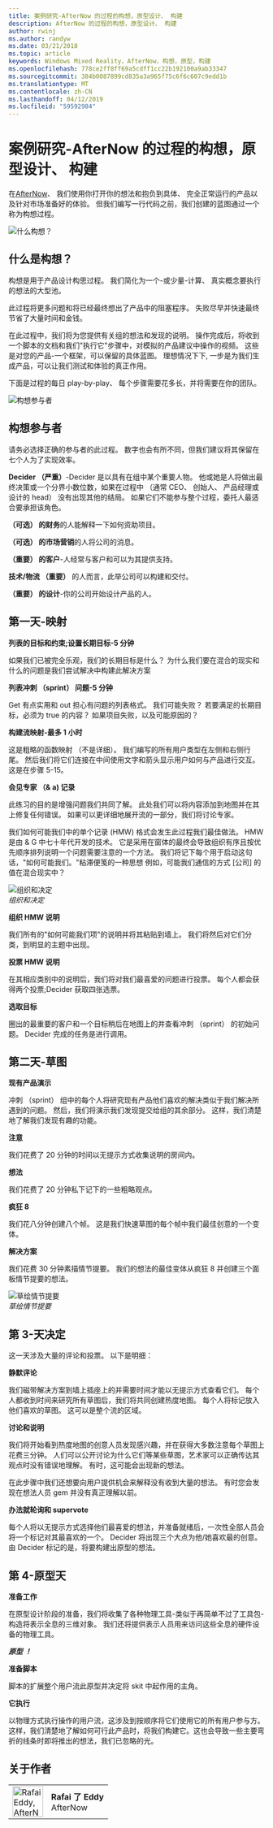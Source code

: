 ```yaml
---
title: 案例研究-AfterNow 的过程的构想，原型设计、 构建
description: AfterNow 的过程的构想，原型设计、 构建
author: rwinj
ms.author: randyw
ms.date: 03/21/2018
ms.topic: article
keywords: Windows Mixed Reality，AfterNow，构想，原型，构建
ms.openlocfilehash: 778ce2ff8ff69a5cdff1cc22b192100a9ab33347
ms.sourcegitcommit: 384b0087899cd835a3a965f75c6f6c607c9edd1b
ms.translationtype: MT
ms.contentlocale: zh-CN
ms.lasthandoff: 04/12/2019
ms.locfileid: "59592984"
---
```

# <a name="case-study---afternows-process---envisioning-prototyping-building"></a>案例研究-AfterNow 的过程的构想，原型设计、 构建

在[AfterNow](https://www.afternow.io/)、 我们使用你打开你的想法和抱负到具体、 完全正常运行的产品以及针对市场准备好的体验。 但我们编写一行代码之前，我们创建的蓝图通过一个称为构想过程。

![什么构想？](images/whatisenvisioning-640px.png)

## <a name="what-is-envisioning"></a>什么是构想？

构想是用于产品设计构思过程。 我们简化为一个-或少量-计算、 真实概念要执行的想法的大型池。

此过程将更多问题和将已经最终想出了产品中的阻塞程序。 失败尽早并快速最终节省了大量时间和金钱。

在此过程中，我们将为您提供有关组的想法和发现的说明。 操作完成后，将收到一个脚本的文档和我们"执行它"步骤中，对模拟的产品建议中操作的视频。 这些是对您的产品-一个框架，可以保留的具体蓝图。 理想情况下下, 一步是为我们生成产品，可以让我们测试和体验的真正作用。

下面是过程的每日 play-by-play、 每个步骤需要花多长，并将需要在你的团队。

![构想参与者](images/envisioning-participants-640px.png)

## <a name="envisioning-participants"></a>构想参与者

请务必选择正确的参与者的此过程。 数字也会有所不同，但我们建议将其保留在七个人为了实现效率。

**Decider （严重）**-Decider 是以具有在组中某个重要人物。 他或她是人将做出最终决策或一个分界小数位数，如果在过程中 （通常 CEO、 创始人、 产品经理或设计的 head） 没有出现其他的结局。 如果它们不能参与整个过程，委托人最适合要承担该角色。

**（可选） 的财务**的人能解释一下如何资助项目。

**（可选） 的市场营销**的人将公司的消息。

**（重要） 的客户**-人经常与客户和可以为其提供支持。

**技术/物流 （重要）** 的人而言，此举公司可以构建和交付。

**（重要） 的设计**-你的公司开始设计产品的人。

## <a name="day-1---map"></a>第一天-映射

**列表的目标和约束;设置长期目标-5 分钟**

如果我们已被完全乐观，我们的长期目标是什么？ 为什么我们要在混合的现实和什么的问题是我们尝试解决中构建此解决方案

**列表冲刺 （sprint） 问题-5 分钟**

Get 有点实用和 out 担心有问题的列表格式。 我们可能失败？ 若要满足的长期目标，必须为 true 的内容？ 如果项目失败，以及可能原因的？

**构建流映射-最多 1 小时**

这是粗略的函数映射 （不是详细）。 我们编写的所有用户类型在左侧和右侧行尾。 然后我们将它们连接在中间使用文字和箭头显示用户如何与产品进行交互。 这是在步骤 5-15。

**会见专家 （& a) 记录**

此练习的目的是增强问题我们共同了解。 此处我们可以将内容添加到地图并在其上修复任何错误。 如果可以更详细地展开流的一部分，我们将讨论专家。

我们如何可能我们中的单个记录 (HMW) 格式会发生此过程我们最佳做法。 HMW 是由 & G 中七十年代开发的技术。 它是采用在窗体的最终会导致组织有序且按优先顺序排列说明一个问题需要注意的一个方法。 我们将记下每个用于启动这句话，"如何可能我们。"粘滞便笺的一种思想 例如，可能我们通信的方式 [公司] 的值在混合现实中？

![组织和决定](images/organize-and-decide-640px.png)<br>
*组织和决定*

**组织 HMW 说明**

我们所有的"如何可能我们项"的说明并将其粘贴到墙上。 我们将然后对它们分类，到明显的主题中出现。

**投票 HMW 说明**

在其相应类别中的说明后，我们将对我们最喜爱的问题进行投票。 每个人都会获得两个投票;Decider 获取四张选票。

**选取目标**

圈出的最重要的客户和一个目标稍后在地图上的并查看冲刺 （sprint） 的初始问题。 Decider 完成的任务是进行调用。

## <a name="day-2---sketch"></a>第二天-草图

**现有产品演示**

冲刺 （sprint） 组中的每个人将研究现有产品他们喜欢的解决类似于我们解决所遇到的问题。 然后，我们将演示我们发现提交给组的其余部分。 这样，我们清楚地了解我们发现有趣的功能。

**注意**

我们花费了 20 分钟的时间以无提示方式收集说明的房间内。

**想法**

我们花费了 20 分钟私下记下的一些粗略观点。

**疯狂 8**

我们花八分钟创建八个帧。 这是我们快速草图的每个帧中我们最佳创意的一个变体。

**解决方案**

我们花费 30 分钟素描情节提要。 我们的想法的最佳变体从疯狂 8 并创建三个面板情节提要的想法。

![草绘情节提要](images/sketching-storyboards-640px.png)<br>
*草绘情节提要*

## <a name="day-3---decide"></a>第 3-天决定

这一天涉及大量的评论和投票。 以下是明细：

**静默评论**

我们磁带解决方案到墙上插座上的并需要时间才能以无提示方式查看它们。 每个人都收到时间来研究所有草图后，我们将共同创建热度地图。 每个人将标记放入他们喜欢的草图。 这可以是整个流的区域。

**讨论和说明**

我们将开始看到热度地图的创意人员发现感兴趣，并在获得大多数注意每个草图上花费三分钟。 人们可以公开讨论为什么它们等某些草图，艺术家可以正确传达其观点时没有错误地理解。 有时，这可能会出现新的想法。

在此步骤中我们还想要向用户提供机会来解释没有收到大量的想法。 有时您会发现在想法人员 gem 并没有真正理解以前。

**办法就轮询和 supervote**

每个人将以无提示方式选择他们最喜爱的想法，并准备就绪后，一次性全部人员会将一个标记对其最喜欢的一个。 Decider 将出现三个大点为他/她喜欢最的创意。 由 Decider 标记的是，将要构建出原型的想法。

## <a name="day-4---prototype"></a>第 4-原型天

**准备工作**

在原型设计阶段的准备，我们将收集了各种物理工具-类似于再简单不过了工具包-构造将表示全息的三维对象。 我们还将提供表示人员用来访问这些全息的硬件设备的物理工具。

***原型 ！***

**准备脚本**

脚本的扩展整个用户流此原型并决定将 skit 中起作用的主角。

**它执行**

以物理方式执行操作的用户流，这涉及到按顺序将它们使用它的所有用户参与方。 这样，我们清楚地了解如何可行此产品时，将我们构建它。这也会导致一些主要弯折的线条时即将推出的想法，我们已忽略的光。

## <a name="about-the-author"></a>关于作者

<table style="border-collapse:collapse">
<tr>
<td style="border:0" width="60"><img alt="Rafai Eddy, AfterNow" width="60" height="60" src="images/kurohyo1-60px.png"></td>
<td style="border:0"><b>Rafai 了 Eddy</b><br>AfterNow</td>
</tr>
</table>

